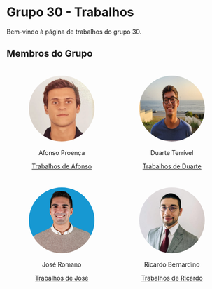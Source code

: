 # Grupo 30 - Trabalhos

Bem-vindo à página de trabalhos do grupo 30.

## Membros do Grupo

<div style="display: flex; justify-content: space-around; flex-wrap: wrap;">

<div style="text-align: center; margin: 20px;">
  <img src="assets/afonso.jpg" alt="Foto de Afonso" width="150" height="150" style="border-radius: 50%;">
  <p>Afonso Proença</p>
  <a href="afonso.md">Trabalhos de Afonso</a>
</div>

<div style="text-align: center; margin: 20px;">
  <img src="assets/duarte.jpg" alt="Foto de Duarte" width="150" height="150" style="border-radius: 50%;">
  <p>Duarte Terrível</p>
  <a href="duarte.md">Trabalhos de Duarte</a>
</div>

<div style="text-align: center; margin: 20px;">
  <img src="assets/jose.jpg" alt="Foto de José" width="150" height="150" style="border-radius: 50%;">
  <p>José Romano</p>
  <a href="jose.md">Trabalhos de José</a>
</div>

<div style="text-align: center; margin: 20px;">
  <img src="assets/ricardo.jpg" alt="Foto de Ricardo" width="150" height="150" style="border-radius: 50%;">
  <p>Ricardo Bernardino</p>
  <a href="ricardo.md">Trabalhos de Ricardo</a>
</div>

</div>
